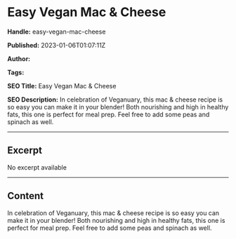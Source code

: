 # Easy Vegan Mac & Cheese

**Handle:** easy-vegan-mac-cheese

**Published:** 2023-01-06T01:07:11Z

**Author:**  

**Tags:** 

**SEO Title:** Easy Vegan Mac & Cheese

**SEO Description:** In celebration of Veganuary, this mac & cheese recipe is so easy you can make it in your blender! Both nourishing and high in healthy fats, this one is perfect for meal prep. Feel free to add some peas and spinach as well.

---

## Excerpt

No excerpt available

---

## Content

In celebration of Veganuary, this mac & cheese recipe is so easy you can make it in your blender! Both nourishing and high in healthy fats, this one is perfect for meal prep. Feel free to add some peas and spinach as well.

